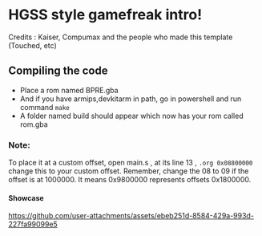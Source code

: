 # HGSS style gamefreak intro!
Credits : Kaiser, Compumax and the people who made this template (Touched, etc)
## Compiling the code
- Place a rom named BPRE.gba
- And if you have armips,devkitarm in path, go in powershell and run command ``make``
- A folder named build should appear which now has your rom called rom.gba
### Note:
To place it at a custom offset, open main.s , at its line 13 , ``.org 0x08800000`` change this to your custom offset. Remember, change the 08 to 09 if the offset is at 1000000.
It means 0x9800000 represents offsets 0x1800000.

#### Showcase



https://github.com/user-attachments/assets/ebeb251d-8584-429a-993d-227fa99099e5

